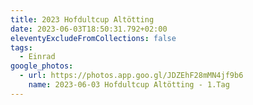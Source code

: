 ```yaml
---
title: 2023 Hofdultcup Altötting
date: 2023-06-03T18:50:31.792+02:00
eleventyExcludeFromCollections: false
tags:
  - Einrad
google_photos:
  - url: https://photos.app.goo.gl/JDZEhF28mMN4jf9b6
    name: 2023-06-03 Hofdultcup Altötting - 1.Tag
---
```

